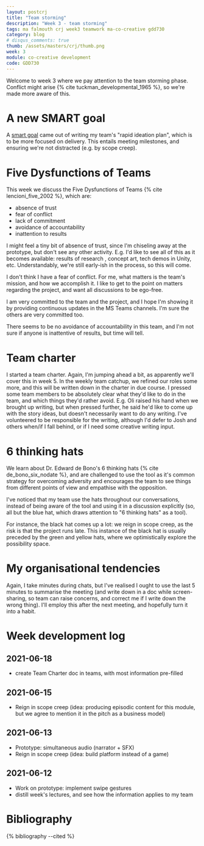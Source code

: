 ```yaml
---
layout: postcrj
title: "Team storming"
description: "Week 3 - team storming"
tags: ma falmouth crj week3 teamwork ma-co-creative gdd730
category: blog
# disqus_comments: true
thumb: /assets/masters/crj/thumb.png
week: 3
module: co-creative development
code: GDD730
---
```


Welcome to week 3 where we pay attention to the team storming phase. Conflict might arise {% cite tuckman_developmental_1965 %}, so we're made more aware of this. 

# A new SMART goal

A [smart goal](/masters/goals#project-delivery) came out of writing my team's "rapid ideation plan", which is to be more focused on delivery. This entails meeting milestones, and ensuring we're not distracted (e.g. by scope creep).

# Five Dysfunctions of Teams

This week we discuss the Five Dysfunctions of Teams {% cite lencioni_five_2002 %}, which are:

- absence of trust
- fear of conflict
- lack of commitment
- avoidance of accountability
- inattention to results

I might feel a tiny bit of absence of trust, since I'm chiseling away at the prototype, but don't see any other activity. E.g. I'd like to see all of this as it becomes available: results of research , concept art, tech demos in Unity, etc. Understandably, we're still early-ish in the process, so this will come.

I don't think I have a fear of conflict. For me, what matters is the team's mission, and how we accomplish it. I like to get to the point on matters regarding the project, and want all discussions to be ego-free.

I am very committed to the team and the project, and I hope I'm showing it by providing continuous updates in the MS Teams channels. I'm sure the others are very committed too.

There seems to be no avoidance of accountability in this team, and I'm not sure if anyone is inattentive of results, but time will tell.

# Team charter

I started a team charter. Again, I'm jumping ahead a bit, as apparently we'll cover this in week 5. In the weekly team catchup, we refined our roles some more, and this will be written down in the charter in due course. I pressed some team members to be absolutely clear what they'd like to do in the team, and which things they'd rather avoid. E.g. Oli raised his hand when we brought up writing, but when pressed further, he said he'd like to come up with the story ideas, but doesn't necessarily want to do any writing. I've volunteered to be responsible for the writing, although I'd defer to Josh and others when/if I fall behind, or if I need some creative writing input.

# 6 thinking hats

We learn about Dr. Edward de Bono's 6 thinking hats {% cite de_bono_six_nodate %}, and are challenged to use the tool as it's common strategy for overcoming adversity and encourages the team to see things from different points of view and empathise with the opposition.

I've noticed that my team use the hats throughout our conversations, instead of being aware of the tool and using it in a discussion explicitly (so, all but the blue hat, which draws attention to "6 thinking hats" as a tool).

For instance, the black hat comes up a lot: we reign in scope creep, as the risk is that the project runs late. This instance of the black hat is usually preceded by the green and yellow hats, where we optimistically explore the possibility space. 

# My organisational tendencies

Again, I take minutes during chats, but I've realised I ought to use the last 5 minutes to summarise the meeting (and write down in a doc while screen-sharing, so team can raise concerns, and correct me if I write down the wrong thing). I'll employ this after the next meeting, and hopefully turn it into a habit.

# Week development log

## 2021-06-18

- create Team Charter doc in teams, with most information pre-filled 

## 2021-06-15

- Reign in scope creep (idea: producing episodic content for this module, but we agree to mention it in the pitch as a business model)

## 2021-06-13

- Prototype: simultaneous audio (narrator + SFX)
- Reign in scope creep (idea: build platform instead of a game)

## 2021-06-12

- Work on prototype: implement swipe gestures
- distill week's lectures, and see how the information applies to my team


# Bibliography

{% bibliography --cited %}

